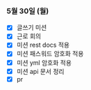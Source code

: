 ### 5월 30일 (월)
- [x] 글쓰기 미션
- [x] 근로 회의
- [x] 미션 rest docs 적용
- [x] 미션 패스워드 암호화 적용
- [x] 미션 yml 암호화 적용
- [x] 미션 api 문서 정리
- [x] pr
